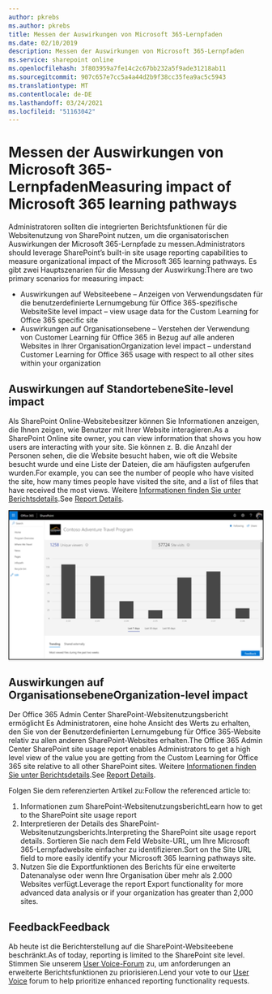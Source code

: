 ```yaml
---
author: pkrebs
ms.author: pkrebs
title: Messen der Auswirkungen von Microsoft 365-Lernpfaden
ms.date: 02/10/2019
description: Messen der Auswirkungen von Microsoft 365-Lernpfaden
ms.service: sharepoint online
ms.openlocfilehash: 3f803959a7fe14c2c67bb232a5f9ade31218ab11
ms.sourcegitcommit: 907c657e7cc5a4a44d2b9f38cc35fea9ac5c5943
ms.translationtype: MT
ms.contentlocale: de-DE
ms.lasthandoff: 03/24/2021
ms.locfileid: "51163042"
---
```

# <a name="measuring-impact-of-microsoft-365-learning-pathways"></a><span data-ttu-id="02173-103">Messen der Auswirkungen von Microsoft 365-Lernpfaden</span><span class="sxs-lookup"><span data-stu-id="02173-103">Measuring impact of Microsoft 365 learning pathways</span></span>

<span data-ttu-id="02173-104">Administratoren sollten die integrierten Berichtsfunktionen für die Websitenutzung von SharePoint nutzen, um die organisatorischen Auswirkungen der Microsoft 365-Lernpfade zu messen.</span><span class="sxs-lookup"><span data-stu-id="02173-104">Administrators should leverage SharePoint’s built-in site usage reporting capabilities to measure organizational impact of the Microsoft 365 learning pathways.</span></span> <span data-ttu-id="02173-105">Es gibt zwei Hauptszenarien für die Messung der Auswirkung:</span><span class="sxs-lookup"><span data-stu-id="02173-105">There are two primary scenarios for measuring impact:</span></span> 
- <span data-ttu-id="02173-106">Auswirkungen auf Websiteebene – Anzeigen von Verwendungsdaten für die benutzerdefinierte Lernumgebung für Office 365-spezifische Website</span><span class="sxs-lookup"><span data-stu-id="02173-106">Site level impact – view usage data for the Custom Learning for Office 365 specific site</span></span> 
- <span data-ttu-id="02173-107">Auswirkungen auf Organisationsebene – Verstehen der Verwendung von Customer Learning für Office 365 in Bezug auf alle anderen Websites in Ihrer Organisation</span><span class="sxs-lookup"><span data-stu-id="02173-107">Organization level impact – understand Customer Learning for Office 365 usage with respect to all other sites within your organization</span></span>

## <a name="site-level-impact"></a><span data-ttu-id="02173-108">Auswirkungen auf Standortebene</span><span class="sxs-lookup"><span data-stu-id="02173-108">Site-level impact</span></span>

<span data-ttu-id="02173-109">Als SharePoint Online-Websitebesitzer können Sie Informationen anzeigen, die Ihnen zeigen, wie Benutzer mit Ihrer Website interagieren.</span><span class="sxs-lookup"><span data-stu-id="02173-109">As a SharePoint Online site owner, you can view information that shows you how users are interacting with your site.</span></span> <span data-ttu-id="02173-110">Sie können z. B. die Anzahl der Personen sehen, die die Website besucht haben, wie oft die Website besucht wurde und eine Liste der Dateien, die am häufigsten aufgerufen wurden.</span><span class="sxs-lookup"><span data-stu-id="02173-110">For example, you can see the number of people who have visited the site, how many times people have visited the site, and a list of files that have received the most views.</span></span> <span data-ttu-id="02173-111">Weitere [Informationen finden Sie unter Berichtsdetails](https://support.office.com/article/view-usage-data-for-your-sharepoint-site-2fa8ddc2-c4b3-4268-8d26-a772dc55779e).</span><span class="sxs-lookup"><span data-stu-id="02173-111">See [Report Details](https://support.office.com/article/view-usage-data-for-your-sharepoint-site-2fa8ddc2-c4b3-4268-8d26-a772dc55779e).</span></span> 

![cg-measureimpactreport.png](media/cg-measureimpactreport.png)

## <a name="organization-level-impact"></a><span data-ttu-id="02173-113">Auswirkungen auf Organisationsebene</span><span class="sxs-lookup"><span data-stu-id="02173-113">Organization-level impact</span></span>
<span data-ttu-id="02173-114">Der Office 365 Admin Center SharePoint-Websitenutzungsbericht ermöglicht Es Administratoren, eine hohe Ansicht des Werts zu erhalten, den Sie von der Benutzerdefinierten Lernumgebung für Office 365-Website relativ zu allen anderen SharePoint-Websites erhalten.</span><span class="sxs-lookup"><span data-stu-id="02173-114">The Office 365 Admin Center SharePoint site usage report enables Administrators to get a high level view of the value you are getting from the Custom Learning for Office 365 site relative to all other SharePoint sites.</span></span> <span data-ttu-id="02173-115">Weitere [Informationen finden Sie unter Berichtsdetails](/office365/admin/activity-reports/sharepoint-site-usage?view=o365-worldwide).</span><span class="sxs-lookup"><span data-stu-id="02173-115">See [Report Details](/office365/admin/activity-reports/sharepoint-site-usage?view=o365-worldwide).</span></span>
 
<span data-ttu-id="02173-116">Folgen Sie dem referenzierten Artikel zu:</span><span class="sxs-lookup"><span data-stu-id="02173-116">Follow the referenced article to:</span></span> 
1. <span data-ttu-id="02173-117">Informationen zum SharePoint-Websitenutzungsbericht</span><span class="sxs-lookup"><span data-stu-id="02173-117">Learn how to get to the SharePoint site usage report</span></span> 
2. <span data-ttu-id="02173-118">Interpretieren der Details des SharePoint-Websitenutzungsberichts.</span><span class="sxs-lookup"><span data-stu-id="02173-118">Interpreting the SharePoint site usage report details.</span></span> <span data-ttu-id="02173-119">Sortieren Sie nach dem Feld Website-URL, um Ihre Microsoft 365-Lernpfadwebsite einfacher zu identifizieren.</span><span class="sxs-lookup"><span data-stu-id="02173-119">Sort on the Site URL field to more easily identify your Microsoft 365 learning pathways site.</span></span> 
3. <span data-ttu-id="02173-120">Nutzen Sie die Exportfunktionen des Berichts für eine erweiterte Datenanalyse oder wenn Ihre Organisation über mehr als 2.000 Websites verfügt.</span><span class="sxs-lookup"><span data-stu-id="02173-120">Leverage the report Export functionality for more advanced data analysis or if your organization has greater than 2,000 sites.</span></span> 

## <a name="feedback"></a><span data-ttu-id="02173-121">Feedback</span><span class="sxs-lookup"><span data-stu-id="02173-121">Feedback</span></span>

<span data-ttu-id="02173-122">Ab heute ist die Berichterstellung auf die SharePoint-Websiteebene beschränkt.</span><span class="sxs-lookup"><span data-stu-id="02173-122">As of today, reporting is limited to the SharePoint site level.</span></span> <span data-ttu-id="02173-123">Stimmen Sie unserem [User Voice-Forum](https://go.microsoft.com/fwlink/?linkid=2109552) zu, um anforderungen an erweiterte Berichtsfunktionen zu priorisieren.</span><span class="sxs-lookup"><span data-stu-id="02173-123">Lend your vote to our [User Voice](https://go.microsoft.com/fwlink/?linkid=2109552) forum to help prioritize enhanced reporting functionality requests.</span></span>